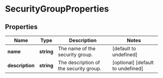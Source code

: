 # SecurityGroupProperties

## Properties
| Name | Type | Description | Notes |
| ------------ | ------------- | ------------- | ------------- |
| **name** | **string** | The name of the security group. | [default to undefined] |
| **description** | **string** | The description of the security group. | [optional] [default to undefined] |


